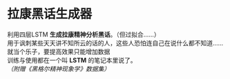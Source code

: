 # 拉康黑话生成器
利用四层LSTM **生成拉康精神分析黑话**。（但过拟合……）  
用于讽刺某些天天讲不知所云的话的人，这些人恐怕连自己在说什么都不知道……  
就当个乐子，要提高效果只能增加数据  
训练与使用都在一个叫 **LSTM** 的笔记本里说了。  
_（附赠《黑格尔精神现象学》数据集）_  
